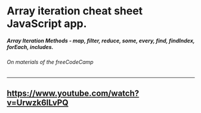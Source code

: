 # Array iteration cheat sheet JavaScript app.

##### Array Iteration Methods - map, filter, reduce, some, every, find, findIndex, forEach, includes.
###### On materials of the freeCodeCamp 
---
https://www.youtube.com/watch?v=Urwzk6ILvPQ
---
